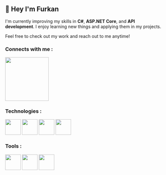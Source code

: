 ## :rocket: Hey I'm Furkan 

I'm currently improving my skills in **C#**, **ASP.NET Core**, and **API development**. I enjoy learning new things and applying them in my projects.

Feel free to check out my work and reach out to me anytime!

### Connects with me :

[<img width="140px" src="https://www.vikingcamps.com/wp-content/uploads/2024/01/linkedin-logo-linkedin-icon-transparent-free-png.webp">](https://www.linkedin.com/in/ffurkancoskun/)

### Technologies :

<img width="50px" src="https://cdn-icons-png.flaticon.com/128/6132/6132221.png"> <img width="50px" src="https://mennankose.com/content/images/2019/10/netcore.png"> <img width="50px" src="https://cdn-icons-png.flaticon.com/128/15466/15466163.png"> <img width="50px" src="https://cdn-icons-png.flaticon.com/128/5968/5968342.png">

### Tools :

<img width="50px" src="https://cdn-icons-png.flaticon.com/128/906/906324.png"> <img width="50px" src="https://cdn-icons-png.flaticon.com/128/2111/2111370.png"> <img width="50px" src="https://cdn-icons-png.flaticon.com/128/5210/5210800.png">





